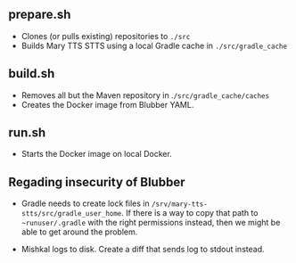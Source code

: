 ## prepare.sh

* Clones (or pulls existing) repositories to `./src`
* Builds Mary TTS STTS using a local Gradle cache in `./src/gradle_cache`

## build.sh

* Removes all but the Maven repository in .`/src/gradle_cache/caches`
* Creates the Docker image from Blubber YAML.

## run.sh

* Starts the Docker image on local Docker.

## Regading insecurity of Blubber

* Gradle needs to create lock files in `/srv/mary-tts-stts/src/gradle_user_home`. 
If there is a way to copy that path to `~runuser/.gradle` with the right permissions
instead, then we might be able to get around the problem.
 
* Mishkal logs to disk. Create a diff that sends log to stdout instead.
